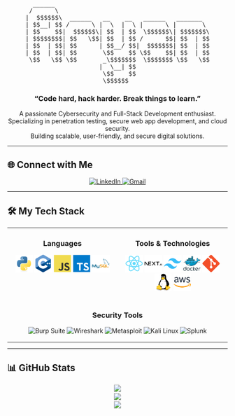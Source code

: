 <div align="center">

<pre align="center">
  ______                                          
 /      \                                         
|  $$$$$$\  ______   __    __   ______   _______  
| $$__| $$ /      \ |  \  |  \ |      \ |       \ 
| $$    $$|  $$$$$$\| $$  | $$  \$$$$$$\| $$$$$$$\
| $$$$$$$$| $$   \$$| $$  | $$ /      $$| $$  | $$
| $$  | $$| $$      | $$__/ $$|  $$$$$$$| $$  | $$
| $$  | $$| $$       \$$    $$ \$$    $$| $$  | $$
 \$$   \$$ \$$       _\$$$$$$$  \$$$$$$$ \$$   \$$
                    |  \__| $$                    
                     \$$    $$                    
                      \$$$$$$                       
</pre>

<h3 align="center">“Code hard, hack harder. Break things to learn.”</h3>


<!-- Short Bio -->
<p>
A passionate Cybersecurity and Full-Stack Development enthusiast. <br />
Specializing in penetration testing, secure web app development, and cloud security. <br/>
Building scalable, user-friendly, and secure digital solutions.
</p>

</div>

---

## 🌐 Connect with Me

<p align="center">
  <a href="https://www.linkedin.com/in/aryan-srivastava-35112a247/">
    <img src="https://img.shields.io/badge/LinkedIn-0A66C2?style=for-the-badge&logo=linkedin&logoColor=white" alt="LinkedIn"/>
  </a>
  <a href="mailto:aryan.srivastaval01203@gmail.com">
    <img src="https://img.shields.io/badge/Gmail-D14836?style=for-the-badge&logo=gmail&logoColor=white" alt="Gmail"/>
  </a>
</p>

---

## 🛠️ My Tech Stack

<table width="100%">
<tr>
<td width="50%" valign="top">
<h3 align="center">Languages</h3>
<p align="center">
  <img src="https://raw.githubusercontent.com/devicons/devicon/master/icons/python/python-original.svg" alt="Python" width="40" height="40"/>
  <img src="https://raw.githubusercontent.com/devicons/devicon/master/icons/cplusplus/cplusplus-original.svg" alt="C++" width="40" height="40"/>
  <img src="https://raw.githubusercontent.com/devicons/devicon/master/icons/javascript/javascript-original.svg" alt="JavaScript" width="40" height="40"/>
  <img src="https://raw.githubusercontent.com/devicons/devicon/master/icons/typescript/typescript-original.svg" alt="TypeScript" width="40" height="40"/>
  <img src="https://raw.githubusercontent.com/devicons/devicon/master/icons/mysql/mysql-original-wordmark.svg" alt="MySQL" width="40" height="40"/>
</p>
</td>
<td width="50%" valign="top">
<h3 align="center">Tools & Technologies</h3>
<p align="center">
  <img src="https://raw.githubusercontent.com/devicons/devicon/master/icons/react/react-original.svg" alt="React" width="40" height="40"/>
  <img src="https://raw.githubusercontent.com/devicons/devicon/master/icons/nextjs/nextjs-original-wordmark.svg" alt="Next.js" width="40" height="40"/>
  <img src="https://raw.githubusercontent.com/devicons/devicon/master/icons/tailwindcss/tailwindcss-plain.svg" alt="Tailwind" width="40" height="40"/>
  <img src="https://raw.githubusercontent.com/devicons/devicon/master/icons/docker/docker-original-wordmark.svg" alt="Docker" width="40" height="40"/>
  <img src="https://raw.githubusercontent.com/devicons/devicon/master/icons/git/git-original.svg" alt="Git" width="40" height="40"/>
  <img src="https://raw.githubusercontent.com/devicons/devicon/master/icons/linux/linux-original.svg" alt="Linux" width="40" height="40"/>
  <img src="https://raw.githubusercontent.com/devicons/devicon/master/icons/amazonwebservices/amazonwebservices-original-wordmark.svg" alt="AWS" width="40" height="40"/>
</p>
</td>
</tr>
<tr>
<td colspan="2" valign="top">
<h3 align="center">Security Tools</h3>
<p align="center">
  <img src="https://img.icons8.com/officel/40/000000/burp-suite.png" alt="Burp Suite"/>
  <img src="https://www.wireshark.org/assets/images/wireshark-icon-48x48.png" alt="Wireshark" width="40" height="40"/>
  <img src="https://img.icons8.com/color/48/000000/metasploit.png" alt="Metasploit"/>
  <img src="https://img.icons8.com/color/48/000000/kali-linux.png" alt="Kali Linux"/>
  <img src="https://img.icons8.com/color/48/000000/splunk-logo.png" alt="Splunk"/>
</p>
</td>
</tr>
</table>

---

## 📊 GitHub Stats

<p align="center">
  <img src="https://github-readme-stats.vercel.app/api?username=aryxndesigns&show_icons=true&theme=tokyonight" />
  <br/>
  <img src="https://github-readme-stats.vercel.app/api/top-langs/?username=aryxndesigns&layout=compact&theme=tokyonight" />
  <br/>
  <img src="https://github-readme-streak-stats.herokuapp.com?user=aryxndesigns&theme=tokyonight" />
</p>

